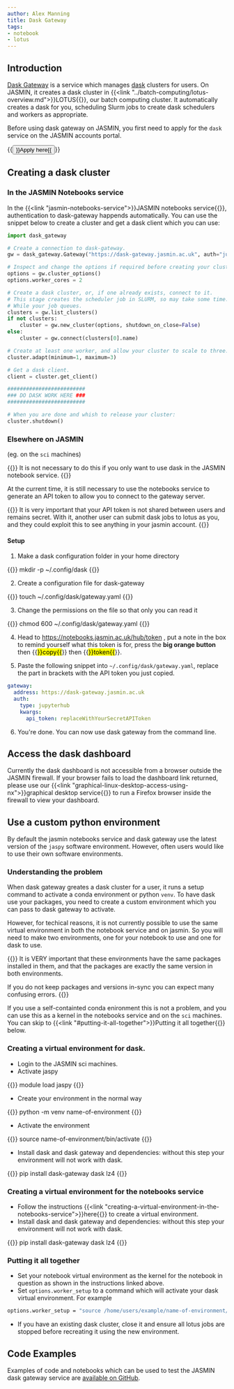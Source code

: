 ```yaml
---
author: Alex Manning
title: Dask Gateway
tags:
- notebook
- lotus
---
```


## Introduction

[Dask Gateway](https://gateway.dask.org/) is a service which manages [dask](https://dask.org) clusters for users.
On JASMIN, it creates a dask cluster in {{<link "../batch-computing/lotus-overview.md">}}LOTUS{{</link>}}, our batch computing cluster. It automatically creates a dask for you, scheduling Slurm jobs to create dask schedulers and workers as appropriate.

Before using dask gateway on JASMIN, you first need to apply for the `dask` service on the JASMIN accounts portal.

{{<button href="https://accounts.jasmin.ac.uk/services/additional_services/dask/">}}Apply here{{</button>}}

## Creating a dask cluster

### In the JASMIN Notebooks service

In the {{<link "jasmin-notebooks-service">}}JASMIN notebooks service{{</link>}}, authentication to dask-gateway happends automatically. You can use the snippet below to create a cluster and get a dask client which you can use:

```python
import dask_gateway

# Create a connection to dask-gateway.
gw = dask_gateway.Gateway("https://dask-gateway.jasmin.ac.uk", auth="jupyterhub")

# Inspect and change the options if required before creating your cluster.
options = gw.cluster_options()
options.worker_cores = 2

# Create a dask cluster, or, if one already exists, connect to it.
# This stage creates the scheduler job in SLURM, so may take some time.
# While your job queues.
clusters = gw.list_clusters()
if not clusters:
    cluster = gw.new_cluster(options, shutdown_on_close=False)
else:
    cluster = gw.connect(clusters[0].name)

# Create at least one worker, and allow your cluster to scale to three.
cluster.adapt(minimum=1, maximum=3)

# Get a dask client.
client = cluster.get_client()

#########################
### DO DASK WORK HERE ###
#########################

# When you are done and whish to release your cluster:
cluster.shutdown()
```

### Elsewhere on JASMIN
(eg. on the `sci` machines)

{{<alert type="info">}}
It is not necessary to do this if you only want to use dask in the JASMIN notebook service.
{{</alert>}}

At the current time, it is still necessary to use the notebooks service to generate an API token to allow you to connect to the gateway server.

{{<alert type="danger">}}
It is very important that your API token is not shared between users and remains secret. With it, another user can submit dask jobs to lotus as you, and they could exploit this to see anything in your jasmin account.
{{</alert>}}

#### Setup

1. Make a dask configuration folder in your home directory

{{<command user="user" host="sci1">}}
mkdir -p ~/.config/dask
{{</command>}}

2. Create a configuration file for dask-gateway

{{<command user="user" host="sci1">}}
touch ~/.config/dask/gateway.yaml
{{</command>}}

3. Change the permissions on the file so that only you can read it

{{<command user="user" host="sci1">}}
chmod 600 ~/.config/dask/gateway.yaml
{{</command>}}

4. Head to https://notebooks.jasmin.ac.uk/hub/token , put a note in the box to remind yourself what this token is for, press the **big orange button** then {{<mark>}}copy{{</mark>}} then {{<mark>}}token{{</mark>}}.

5. Paste the following snippet into `~/.config/dask/gateway.yaml`, replace the part in brackets with the API token you just copied.

```yaml
gateway:
  address: https://dask-gateway.jasmin.ac.uk
  auth:
    type: jupyterhub
    kwargs:
      api_token: replaceWithYourSecretAPIToken
```

6. You're done. You can now use dask gateway from the command line.

## Access the dask dashboard

Currently the dask dashboard is not accessible from a browser outside the JASMIN firewall. If your browser fails to load the dashboard link returned, please use our {{<link "graphical-linux-desktop-access-using-nx">}}graphical desktop service{{</link>}} to run a Firefox browser inside the firewall to view your dashboard.

## Use a custom python environment

By default the jasmin notebooks service and dask gateway use the latest version of the `jaspy` software environment. However, often users would like to use their own software environments.

### Understanding the problem

When dask gateway greates a dask cluster for a user, it runs a setup command to activate a conda environment or python `venv`.
To have dask use your packages, you need to create a custom environment which you can pass to dask gateway to activate.

However, for techical reasons, it is not currently possible to use the same virtual environment in both the notebook service and on jasmin. So you will need to make two environments, one for your notebook to use and one for dask to use.

{{<alert type="info">}}
It is VERY important that these environments have the same packages installed in them, and that the packages are exactly the same version in both environments.

If you do not keep packages and versions in-sync you can expect many confusing errors.
{{</alert>}}

If you use a self-containted conda enironment this is not a problem, and you can use this as a kernel in the notebooks service and on the `sci` machines. You can skip to {{<link "#putting-it-all-together">}}Putting it all together{{</link>}} below.

### Creating a virtual environment for dask.

- Login to the JASMIN sci machines.
- Activate jaspy

{{<command>}}
module load jaspy
{{</command>}}

- Create your environment in the normal way

{{<command>}}
python -m venv name-of-environment
{{</command>}}

- Activate the environment

{{<command>}}
source name-of-environment/bin/activate
{{</command>}}

- Install dask and dask gateway and dependencies: without this step your environment will not work with dask.

{{<command>}}
pip install dask-gateway dask lz4
{{</command>}}

### Creating a virtual environment for the notebooks service

- Follow the instructions {{<link "creating-a-virtual-environment-in-the-notebooks-service">}}here{{</link>}} to create a virtual environment.
- Install dask and dask gateway and dependencies: without this step your environment will not work with dask.

{{<command>}}
pip install dask-gateway dask lz4
{{</command>}}

### Putting it all together

- Set your notebook virtual environment as the kernel for the notebook in question as shown in the instructions linked above.
- Set `options.worker_setup` to a command which will activate your dask virtual environment. For example

```bash
options.worker_setup = "source /home/users/example/name-of-environment/bin/activate"
```

- If you have an existing dask cluster, close it and ensure all lotus jobs are stopped before recreating it using the new environment.

## Code Examples

Examples of code and notebooks which can be used to test the JASMIN dask gateway service are [available on GitHub](https://github.com/cedadev/jasmin-daskgateway/tree/main/examples).
